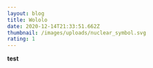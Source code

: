 ```yaml
---
layout: blog
title: Wololo
date: 2020-12-14T21:33:51.662Z
thumbnail: /images/uploads/nuclear_symbol.svg
rating: 1
---
```

**test**